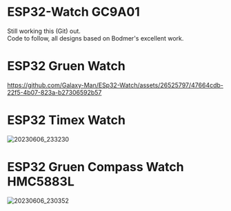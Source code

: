 # ESP32-Watch GC9A01

Still working this (Git) out.  
Code to follow, all designs based on Bodmer's excellent work.

# ESP32 Gruen Watch  
https://github.com/Galaxy-Man/ESp32-Watch/assets/26525797/47664cdb-22f5-4b07-823a-b27306592b57

# ESP32 Timex Watch  
![20230606_233230](https://github.com/Galaxy-Man/ESp32-Watch/assets/26525797/b5271d8d-8c52-4c21-984f-e3d3f8add635)

# ESP32 Gruen Compass Watch HMC5883L  
![20230606_230352](https://github.com/Galaxy-Man/ESp32-Watch/assets/26525797/4a56e7df-2d98-48be-b30c-cb3a051e812f)
